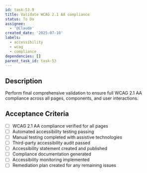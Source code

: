 ```yaml
---
id: task-53.9
title: Validate WCAG 2.1 AA compliance
status: To Do
assignee:
  - '@Claude'
created_date: '2025-07-18'
labels:
  - accessibility
  - wcag
  - compliance
dependencies: []
parent_task_id: task-53
---
```


## Description

Perform final comprehensive validation to ensure full WCAG 2.1 AA compliance across all pages, components, and user interactions.

## Acceptance Criteria

- [ ] WCAG 2.1 AA compliance verified for all pages
- [ ] Automated accessibility testing passing
- [ ] Manual testing completed with assistive technologies
- [ ] Third-party accessibility audit passed
- [ ] Accessibility statement created and published
- [ ] Compliance documentation generated
- [ ] Accessibility monitoring implemented
- [ ] Remediation plan created for any remaining issues
